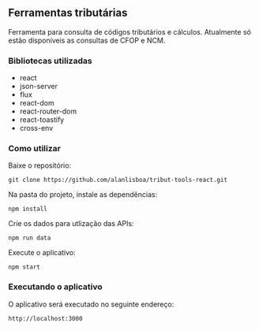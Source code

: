 ## Ferramentas tributárias

Ferramenta para consulta de códigos tributários e cálculos. Atualmente só estão disponíveis as consultas de CFOP e NCM.

### Bibliotecas utilizadas

- react
- json-server
- flux
- react-dom
- react-router-dom
- react-toastify
- cross-env

### Como utilizar

Baixe o repositório:

`git clone https://github.com/alanlisboa/tribut-tools-react.git`

Na pasta do projeto, instale as dependências:

`npm install`

Crie os dados para utlização das APIs:

`npm run data`

Execute o aplicativo:

`npm start`

### Executando o aplicativo

O aplicativo será executado no seguinte endereço:

`http://localhost:3000`
